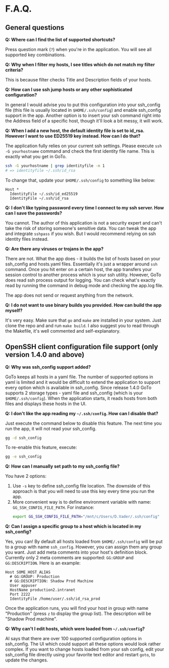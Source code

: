 # F.A.Q. #

## General questions ##

**Q: Where can I find the list of supported shortcuts?**

Press question mark (`?`) when you're in the application. You will see all supported key combinations.

**Q: Why when I filter my hosts, I see titles which do not match my filter criteria?**

This is because filter checks Title and Description fields of your hosts.

**Q: How can I use ssh jump hosts or any other sophisticated configuration?**

In general I would advise you to put this configuration into your ssh_config file (this file is usually located in `$HOME/.ssh/config`) and enable ssh_config support in the app. Another option is to insert your ssh command right into the Address field of a specific host, though it'll look a bit messy, it will work.

**Q: When I add a new host, the default identity file is set to id_rsa. However I want to use ED25519 key instead. How can I do that?**

The application fully relies on your current ssh settings. Please execute `ssh -G yourhostname` command and check the first identity file name. This is exactly what you get in GoTo.
```bash
ssh -G yourhostname | grep identityfile -m 1
# => identityfile ~/.ssh/id_rsa
```
To change that, update your `$HOME/.ssh/config` to something like below:
```
Host *
  IdentityFile ~/.ssh/id_ed25519
  IdentityFile ~/.ssh/id_rsa
```

**Q: I don't like typing password every time I connect to my ssh server. How can I save the passwords?**

You cannot. The author of this application is not a security expert and can't take the risk of storing someone's sensitive data. You can tweak the app and integrate `sshpass` if you wish. But I would recommend relying on ssh identity files instead.

**Q: Are there any viruses or trojans in the app?**

There are not. What the app does - it builds the list of hosts based on your ssh_config and hosts.yaml files. Essentially it's just a wrapper around `ssh` command. Once you hit enter on a certain host, the app transfers your session control to another process which is your ssh utility. However, GoTo does read ssh process output for logging. You can check what's exactly read by running the command in debug mode and checking the app.log file.

The app does not send or request anything from the network.

**Q: I do not want to use binary builds you provided. How can build the app myself?**

It's very easy. Make sure that `go` and `make` are installed in your system. Just clone the repo and and run `make build`. I also suggest you to read through the Makefile, it's well commented and self-explanatory.

## OpenSSH client configuration file support (only version 1.4.0 and above) ##

**Q: Why was ssh_config support added?**

GoTo keeps all hosts in a yaml file. The number of supported options in yaml is limited and it would be difficult to extend the application to support every option which is available in ssh_config. Since release 1.4.0 GoTo supports 2 storage types - yaml file and ssh_config (which is your `$HOME/.ssh/config`). When the application starts, it reads hosts from both files and displays these hosts in the UI.

**Q: I don't like the app reading my `~/.ssh/config`. How can I disable that?**

Just execute the command below to disable this feature. The next time you run the app, it will not read your ssh_config.
```bash
gg -d ssh_config
```
To re-enable this feature, execute:
```bash
gg -e ssh_config
```

**Q: How can I manually set path to my ssh_config file?**

You have 2 options:
1. Use `-s` key to define ssh_config file location. The downside of this approach is that you will need to use this key every time you run the app.
2. More convenient way is to define environment variable with name: `GG_SSH_CONFIG_FILE_PATH`. For instance:
    ```bash
    export GG_SSH_CONFIG_FILE_PATH="/mnt/c/Users/D.Vader/.ssh/config"
    ```

**Q: Can I assign a specific group to a host which is located in my ssh_config?**

Yes, you can! By default all hosts loaded from `$HOME/.ssh/config` will be put to a group with name `ssh_config`. However, you can assign them any group you want. Just add meta comments into your host's definition block. Currently only 2 meta comments are supported: `GG:GROUP` and `GG:DESCRIPTION`. Here is an example:

```
Host SOME_HOST_ALIAS
  # GG:GROUP: Production
  # GG:DESCRIPTION: Shadow Prod Machine
  User appuser
  HostName production2.intranet
  Port 2222
  IdentityFile /home/user/.ssh/id_rsa_prod
```

Once the application runs, you will find your host in group with name "Production" (press `z` to display the group list). The description will be "Shadow Prod machine".

**Q: Why can't I edit hosts, which were loaded from `~/.ssh/config`?**

AI says that there are over 100 supported configuration options in ssh_config. The UI which could support all these options would look rather complex. If you want to change hosts loaded from your ssh config, edit your ssh_config file directly using your favorite text editor and restart `goto`, to update the changes.

